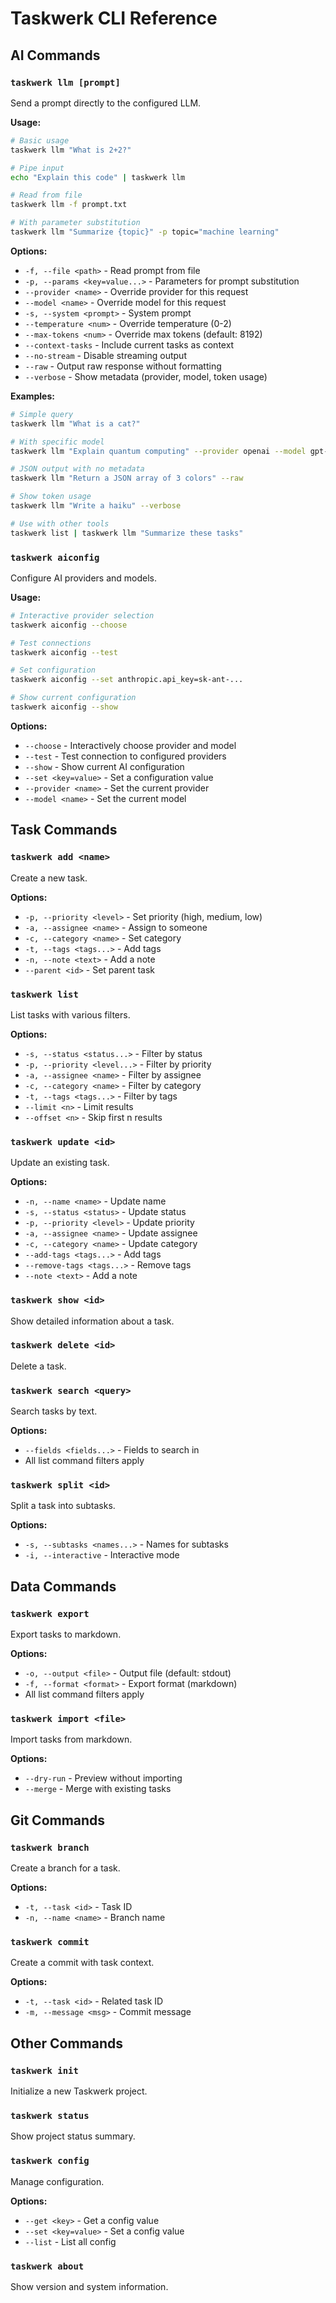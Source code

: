 # Taskwerk CLI Reference

## AI Commands

### `taskwerk llm [prompt]`

Send a prompt directly to the configured LLM.

**Usage:**
```bash
# Basic usage
taskwerk llm "What is 2+2?"

# Pipe input
echo "Explain this code" | taskwerk llm

# Read from file
taskwerk llm -f prompt.txt

# With parameter substitution
taskwerk llm "Summarize {topic}" -p topic="machine learning"
```

**Options:**
- `-f, --file <path>` - Read prompt from file
- `-p, --params <key=value...>` - Parameters for prompt substitution
- `--provider <name>` - Override provider for this request
- `--model <name>` - Override model for this request
- `-s, --system <prompt>` - System prompt
- `--temperature <num>` - Override temperature (0-2)
- `--max-tokens <num>` - Override max tokens (default: 8192)
- `--context-tasks` - Include current tasks as context
- `--no-stream` - Disable streaming output
- `--raw` - Output raw response without formatting
- `--verbose` - Show metadata (provider, model, token usage)

**Examples:**
```bash
# Simple query
taskwerk llm "What is a cat?"

# With specific model
taskwerk llm "Explain quantum computing" --provider openai --model gpt-4

# JSON output with no metadata
taskwerk llm "Return a JSON array of 3 colors" --raw

# Show token usage
taskwerk llm "Write a haiku" --verbose

# Use with other tools
taskwerk list | taskwerk llm "Summarize these tasks"
```

### `taskwerk aiconfig`

Configure AI providers and models.

**Usage:**
```bash
# Interactive provider selection
taskwerk aiconfig --choose

# Test connections
taskwerk aiconfig --test

# Set configuration
taskwerk aiconfig --set anthropic.api_key=sk-ant-...

# Show current configuration
taskwerk aiconfig --show
```

**Options:**
- `--choose` - Interactively choose provider and model
- `--test` - Test connection to configured providers
- `--show` - Show current AI configuration
- `--set <key=value>` - Set a configuration value
- `--provider <name>` - Set the current provider
- `--model <name>` - Set the current model

## Task Commands

### `taskwerk add <name>`

Create a new task.

**Options:**
- `-p, --priority <level>` - Set priority (high, medium, low)
- `-a, --assignee <name>` - Assign to someone
- `-c, --category <name>` - Set category
- `-t, --tags <tags...>` - Add tags
- `-n, --note <text>` - Add a note
- `--parent <id>` - Set parent task

### `taskwerk list`

List tasks with various filters.

**Options:**
- `-s, --status <status...>` - Filter by status
- `-p, --priority <level...>` - Filter by priority
- `-a, --assignee <name>` - Filter by assignee
- `-c, --category <name>` - Filter by category
- `-t, --tags <tags...>` - Filter by tags
- `--limit <n>` - Limit results
- `--offset <n>` - Skip first n results

### `taskwerk update <id>`

Update an existing task.

**Options:**
- `-n, --name <name>` - Update name
- `-s, --status <status>` - Update status
- `-p, --priority <level>` - Update priority
- `-a, --assignee <name>` - Update assignee
- `-c, --category <name>` - Update category
- `--add-tags <tags...>` - Add tags
- `--remove-tags <tags...>` - Remove tags
- `--note <text>` - Add a note

### `taskwerk show <id>`

Show detailed information about a task.

### `taskwerk delete <id>`

Delete a task.

### `taskwerk search <query>`

Search tasks by text.

**Options:**
- `--fields <fields...>` - Fields to search in
- All list command filters apply

### `taskwerk split <id>`

Split a task into subtasks.

**Options:**
- `-s, --subtasks <names...>` - Names for subtasks
- `-i, --interactive` - Interactive mode

## Data Commands

### `taskwerk export`

Export tasks to markdown.

**Options:**
- `-o, --output <file>` - Output file (default: stdout)
- `-f, --format <format>` - Export format (markdown)
- All list command filters apply

### `taskwerk import <file>`

Import tasks from markdown.

**Options:**
- `--dry-run` - Preview without importing
- `--merge` - Merge with existing tasks

## Git Commands

### `taskwerk branch`

Create a branch for a task.

**Options:**
- `-t, --task <id>` - Task ID
- `-n, --name <name>` - Branch name

### `taskwerk commit`

Create a commit with task context.

**Options:**
- `-t, --task <id>` - Related task ID
- `-m, --message <msg>` - Commit message

## Other Commands

### `taskwerk init`

Initialize a new Taskwerk project.

### `taskwerk status`

Show project status summary.

### `taskwerk config`

Manage configuration.

**Options:**
- `--get <key>` - Get a config value
- `--set <key=value>` - Set a config value
- `--list` - List all config

### `taskwerk about`

Show version and system information.
